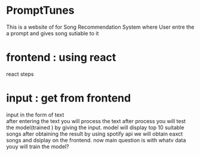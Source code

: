 # PromptTunes
This is a website of for Song Recommendation System where User entre the a prompt and gives song sutiable to it
# frontend : using react 
react steps 
# input : get from frontend
input in the form of text  
after entering the text you will process the text
after process you will test the model(trained ) by giving the input.
model will display top 10 suitable songs 
after obtaining  the result by using spotify api we will obtain eaxct songs and dsiplay on the frontend.
 now main question is with whatv data youy will train the model?
